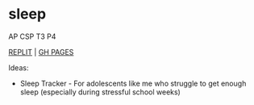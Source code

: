 # sleep
AP CSP T3 P4

[REPLIT](https://replit.com/@Michaelc179/sleep#README.md) | [GH PAGES](https://michaelc179.github.io/sleep/)

Ideas:
* Sleep Tracker - For adolescents like me who struggle to get enough sleep (especially during stressful school weeks)
